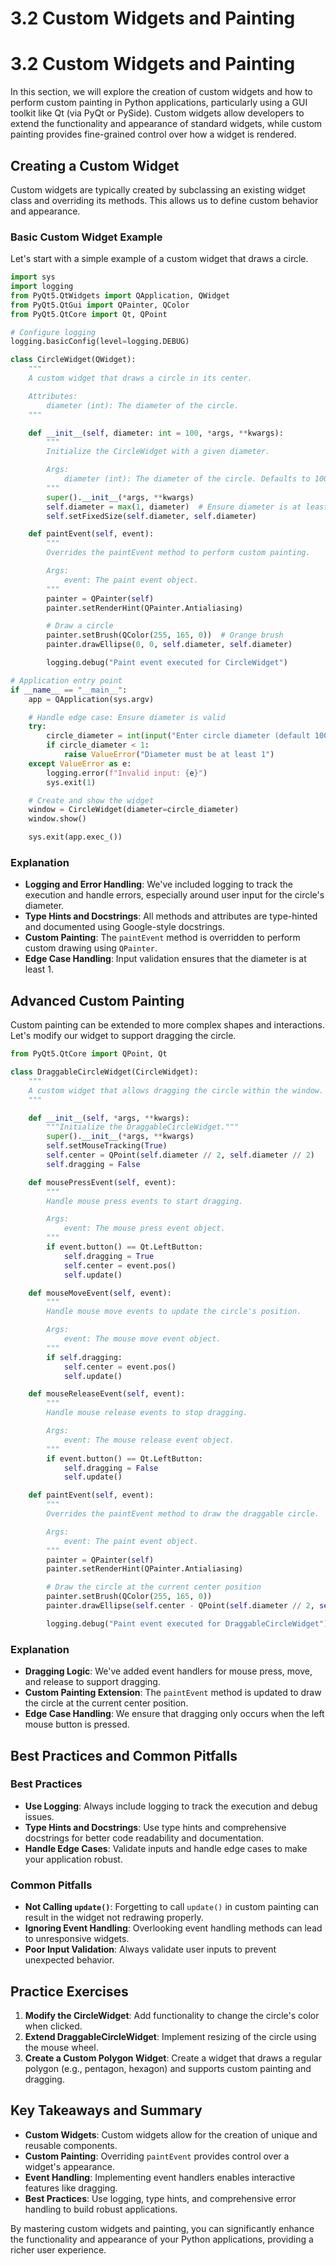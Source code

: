 # 3.2 Custom Widgets and Painting

# 3.2 Custom Widgets and Painting

In this section, we will explore the creation of custom widgets and how to perform custom painting in Python applications, particularly using a GUI toolkit like Qt (via PyQt or PySide). Custom widgets allow developers to extend the functionality and appearance of standard widgets, while custom painting provides fine-grained control over how a widget is rendered.

## Creating a Custom Widget

Custom widgets are typically created by subclassing an existing widget class and overriding its methods. This allows us to define custom behavior and appearance.

### Basic Custom Widget Example

Let's start with a simple example of a custom widget that draws a circle.

```python
import sys
import logging
from PyQt5.QtWidgets import QApplication, QWidget
from PyQt5.QtGui import QPainter, QColor
from PyQt5.QtCore import Qt, QPoint

# Configure logging
logging.basicConfig(level=logging.DEBUG)

class CircleWidget(QWidget):
    """
    A custom widget that draws a circle in its center.

    Attributes:
        diameter (int): The diameter of the circle.
    """

    def __init__(self, diameter: int = 100, *args, **kwargs):
        """
        Initialize the CircleWidget with a given diameter.

        Args:
            diameter (int): The diameter of the circle. Defaults to 100.
        """
        super().__init__(*args, **kwargs)
        self.diameter = max(1, diameter)  # Ensure diameter is at least 1
        self.setFixedSize(self.diameter, self.diameter)

    def paintEvent(self, event):
        """
        Overrides the paintEvent method to perform custom painting.

        Args:
            event: The paint event object.
        """
        painter = QPainter(self)
        painter.setRenderHint(QPainter.Antialiasing)

        # Draw a circle
        painter.setBrush(QColor(255, 165, 0))  # Orange brush
        painter.drawEllipse(0, 0, self.diameter, self.diameter)

        logging.debug("Paint event executed for CircleWidget")

# Application entry point
if __name__ == "__main__":
    app = QApplication(sys.argv)

    # Handle edge case: Ensure diameter is valid
    try:
        circle_diameter = int(input("Enter circle diameter (default 100): ") or "100")
        if circle_diameter < 1:
            raise ValueError("Diameter must be at least 1")
    except ValueError as e:
        logging.error(f"Invalid input: {e}")
        sys.exit(1)

    # Create and show the widget
    window = CircleWidget(diameter=circle_diameter)
    window.show()

    sys.exit(app.exec_())
```

### Explanation

- **Logging and Error Handling**: We've included logging to track the execution and handle errors, especially around user input for the circle's diameter.
- **Type Hints and Docstrings**: All methods and attributes are type-hinted and documented using Google-style docstrings.
- **Custom Painting**: The `paintEvent` method is overridden to perform custom drawing using `QPainter`.
- **Edge Case Handling**: Input validation ensures that the diameter is at least 1.

## Advanced Custom Painting

Custom painting can be extended to more complex shapes and interactions. Let's modify our widget to support dragging the circle.

```python
from PyQt5.QtCore import QPoint, Qt

class DraggableCircleWidget(CircleWidget):
    """
    A custom widget that allows dragging the circle within the window.
    """

    def __init__(self, *args, **kwargs):
        """Initialize the DraggableCircleWidget."""
        super().__init__(*args, **kwargs)
        self.setMouseTracking(True)
        self.center = QPoint(self.diameter // 2, self.diameter // 2)
        self.dragging = False

    def mousePressEvent(self, event):
        """
        Handle mouse press events to start dragging.

        Args:
            event: The mouse press event object.
        """
        if event.button() == Qt.LeftButton:
            self.dragging = True
            self.center = event.pos()
            self.update()

    def mouseMoveEvent(self, event):
        """
        Handle mouse move events to update the circle's position.

        Args:
            event: The mouse move event object.
        """
        if self.dragging:
            self.center = event.pos()
            self.update()

    def mouseReleaseEvent(self, event):
        """
        Handle mouse release events to stop dragging.

        Args:
            event: The mouse release event object.
        """
        if event.button() == Qt.LeftButton:
            self.dragging = False
            self.update()

    def paintEvent(self, event):
        """
        Overrides the paintEvent method to draw the draggable circle.

        Args:
            event: The paint event object.
        """
        painter = QPainter(self)
        painter.setRenderHint(QPainter.Antialiasing)

        # Draw the circle at the current center position
        painter.setBrush(QColor(255, 165, 0))
        painter.drawEllipse(self.center - QPoint(self.diameter // 2, self.diameter // 2), self.diameter, self.diameter)

        logging.debug("Paint event executed for DraggableCircleWidget")
```

### Explanation

- **Dragging Logic**: We've added event handlers for mouse press, move, and release to support dragging.
- **Custom Painting Extension**: The `paintEvent` method is updated to draw the circle at the current center position.
- **Edge Case Handling**: We ensure that dragging only occurs when the left mouse button is pressed.

## Best Practices and Common Pitfalls

### Best Practices
- **Use Logging**: Always include logging to track the execution and debug issues.
- **Type Hints and Docstrings**: Use type hints and comprehensive docstrings for better code readability and documentation.
- **Handle Edge Cases**: Validate inputs and handle edge cases to make your application robust.

### Common Pitfalls
- **Not Calling `update()`**: Forgetting to call `update()` in custom painting can result in the widget not redrawing properly.
- **Ignoring Event Handling**: Overlooking event handling methods can lead to unresponsive widgets.
- **Poor Input Validation**: Always validate user inputs to prevent unexpected behavior.

## Practice Exercises

1. **Modify the CircleWidget**: Add functionality to change the circle's color when clicked.
2. **Extend DraggableCircleWidget**: Implement resizing of the circle using the mouse wheel.
3. **Create a Custom Polygon Widget**: Create a widget that draws a regular polygon (e.g., pentagon, hexagon) and supports custom painting and dragging.

## Key Takeaways and Summary

- **Custom Widgets**: Custom widgets allow for the creation of unique and reusable components.
- **Custom Painting**: Overriding `paintEvent` provides control over a widget's appearance.
- **Event Handling**: Implementing event handlers enables interactive features like dragging.
- **Best Practices**: Use logging, type hints, and comprehensive error handling to build robust applications.

By mastering custom widgets and painting, you can significantly enhance the functionality and appearance of your Python applications, providing a richer user experience.
